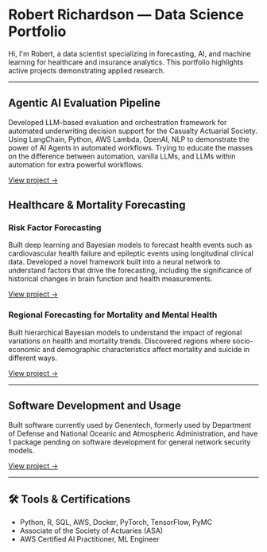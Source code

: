 # Robert Richardson — Data Science Portfolio

Hi, I'm Robert, a data scientist specializing in forecasting, AI, and machine learning for healthcare and insurance analytics. 
This portfolio highlights active projects demonstrating applied research.

---

##  Agentic AI Evaluation Pipeline
Developed LLM-based evaluation and orchestration framework for automated underwriting decision support for the Casualty Actuarial Society. Using LangChain, Python, AWS Lambda, OpenAI, NLP to demonstrate the power of AI Agents in automated workflows. Trying to educate the masses on the difference between automation, vanilla LLMs, and LLMs within automation for extra powerful workflows. 

[View project →](./Robert-Richardson-Projects-agentic-ai-eval)


##  Healthcare & Mortality Forecasting

### Risk Factor Forecasting
Built deep learning and Bayesian models to forecast health events such as cardiovascular health failure and epileptic events using longitudinal clinical data.  Developed a novel framework built into a neural network to understand factors that drive the forecasting, including the significance of historical changes in brain function and health measurements. 

[View project →](./risk_factor_forecasting)

### Regional Forecasting for Mortality and Mental Health
Built hierarchical Bayesian models to understand the impact of regional variations on health and mortality trends. Discovered regions where socio-economic and demographic characteristics affect mortality and suicide in different ways. 

[View project →](./mortality_models)

---

##  Software Development and Usage
Built software currently used by Genentech, formerly used by Department of Defense and National Oceanic and Atmospheric Administration, and have 1 package pending on software development for general network security models. 

[View project →](./dissolution_package)




---

## 🛠️ Tools & Certifications
- Python, R, SQL, AWS, Docker, PyTorch, TensorFlow, PyMC
- Associate of the Society of Actuaries (ASA)
- AWS Certified AI Practitioner, ML Engineer

